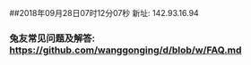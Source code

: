 ##2018年09月28日07时12分07秒 新址: 142.93.16.94
### 兔友常见问题及解答: https://github.com/wanggonging/d/blob/w/FAQ.md
